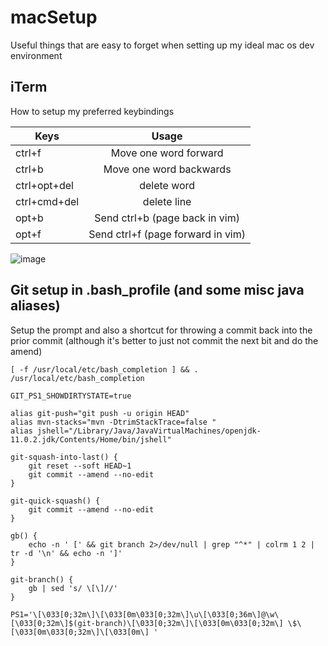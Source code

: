 # macSetup
Useful things that are easy to forget when setting up my ideal mac os dev environment

## iTerm

How to setup my preferred keybindings

| Keys         | Usage                             |
|--------------|:---------------------------------:|
| ctrl+f       | Move one word forward             |
| ctrl+b       | Move one word backwards           |
| ctrl+opt+del | delete word                       |
| ctrl+cmd+del | delete line                       |
| opt+b        | Send ctrl+b (page back in vim)    |
| opt+f        | Send ctrl+f (page forward in vim) |

![image](https://user-images.githubusercontent.com/3334671/45964556-25afbe00-bff4-11e8-9f3d-81efa2dce6c0.png)

## Git setup in .bash_profile (and some misc java aliases)
Setup the prompt and also a shortcut for throwing a commit back into the prior commit (although it's better to just not commit the next bit and do the amend)

```
[ -f /usr/local/etc/bash_completion ] && . /usr/local/etc/bash_completion

GIT_PS1_SHOWDIRTYSTATE=true

alias git-push="git push -u origin HEAD"
alias mvn-stacks="mvn -DtrimStackTrace=false "
alias jshell="/Library/Java/JavaVirtualMachines/openjdk-11.0.2.jdk/Contents/Home/bin/jshell"

git-squash-into-last() {
	git reset --soft HEAD~1
	git commit --amend --no-edit
}

git-quick-squash() {
	git commit --amend --no-edit
}

gb() {
	echo -n ' [' && git branch 2>/dev/null | grep "^*" | colrm 1 2 | tr -d '\n' && echo -n ']'
}

git-branch() {
	gb | sed 's/ \[\]//'
}

PS1='\[\033[0;32m\]\[\033[0m\033[0;32m\]\u\[\033[0;36m\]@\w\[\033[0;32m\]$(git-branch)\[\033[0;32m\]\[\033[0m\033[0;32m\] \$\[\033[0m\033[0;32m\]\[\033[0m\] '
```
